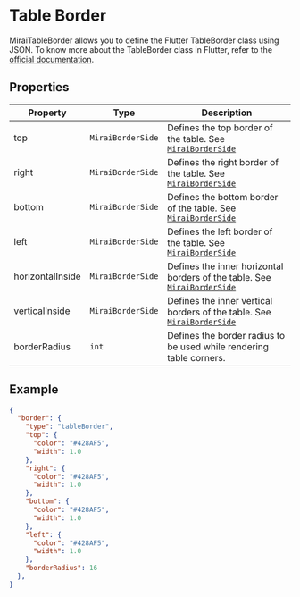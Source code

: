 # Table Border

MiraiTableBorder allows you to define the Flutter TableBorder class using JSON.
To know more about the TableBorder class in Flutter, refer to the [official documentation](https://api.flutter.dev/flutter/rendering/TableBorder-class.html).

## Properties

| Property         | Type              | Description                                                                                   |
| ---------------- | ----------------- | --------------------------------------------------------------------------------------------- |
| top              | `MiraiBorderSide` | Defines the top border of the table. See [`MiraiBorderSide`](./border_side.md)                |
| right            | `MiraiBorderSide` | Defines the right border of the table. See  [`MiraiBorderSide`](./border_side.md)             |
| bottom           | `MiraiBorderSide` | Defines the bottom border of the table. See  [`MiraiBorderSide`](./border_side.md)            |
| left             | `MiraiBorderSide` | Defines the left border of the table. See  [`MiraiBorderSide`](./border_side.md)              |
| horizontalInside | `MiraiBorderSide` | Defines the inner horizontal borders of the table. See  [`MiraiBorderSide`](./border_side.md) |
| verticalInside   | `MiraiBorderSide` | Defines the inner vertical borders of the table. See  [`MiraiBorderSide`](./border_side.md)   |
| borderRadius     | `int`             | Defines the border radius to be used while rendering table corners.                           |

## Example

```json
{
  "border": {
    "type": "tableBorder",
    "top": {
      "color": "#428AF5",
      "width": 1.0
    },
    "right": {
      "color": "#428AF5",
      "width": 1.0
    },
    "bottom": {
      "color": "#428AF5",
      "width": 1.0
    },
    "left": {
      "color": "#428AF5",
      "width": 1.0
    },
    "borderRadius": 16
  },
}
```
